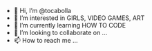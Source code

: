 - 👋 Hi, I’m @tocabolla
- 👀 I’m interested in GIRLS, VIDEO GAMES, ART
- 🌱 I’m currently learning HOW TO CODE 
- 💞️ I’m looking to collaborate on ...
- 📫 How to reach me ...

<!---
tocabolla/tocabolla is a ✨ special ✨ repository because its `README.md` (this file) appears on your GitHub profile.
You can click the Preview link to take a look at your changes.
--->

